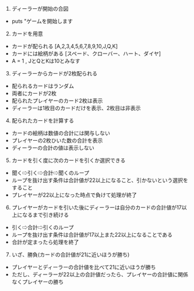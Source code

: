 1. ディーラーが開始の合図
- puts "ゲームを開始します
  
2. カードを用意
- カードが配られる [A,2,3,4,5,6,7,8,9,10,J,Q,K]
- カードには絵柄がある [スペード、クローバー、ハート、ダイヤ]
- A = 1 , JとQとKは10とみなす

3. ディーラーからカードが2枚配られる
- 配られるカードはランダム
- 両者にカードが2枚
- 配られたプレイヤーのカード2枚は表示
- ディーラーは1枚目のカードだけを表示、2枚目は非表示

4. 配られたカードを計算する
- カードの絵柄は数値の合計には関与しない
- プレイヤーの2枚ひいた数の合計を表示
- ディーラーの合計の値は表示しない

5. カードを引く度に次のカードを引くか選択できる
- 聞く⇨引く⇨合計⇨聞くのループ
- ループを抜け出す条件は合計値が22以上になること、引かないという選択をすること
- プレイヤーが22以上になった時点で負けて処理が終了

6. プレイヤーがカードを引いた後にディーラーは自分のカードの合計値が17以上になるまで引き続ける
- 引く⇨合計⇨引くのループ
- ループを抜け出す条件は合計値が17以上また22以上になることである
- 合計が定まったら処理を終了

7. いざ、勝負(カードの合計値が21に近いほうが勝ち)
- プレイヤーとディーラーの合計値を比べて21に近いほうが勝ち
- ただし、ディーラーが22以上の合計値だったら、プレイヤーの合計値に関係なくプレイヤーの勝ち


<!-- # ブラックジャックゲーム

ブラックジャックをオブジェクト指向を使って実装しましょう。オブジェクト指向でプログラムを作成した実績を作るのが目的です。

ブラックジャックはカジノで行われるカードゲームの一種です。1〜13までの数が書かれたカード52枚を使ってゲームが行われます。ルールは次の通りです。

- 実行開始時、ディーラーとプレイヤー全員に２枚ずつカードが配られる
- 自分のカードの合計値が21に近づくよう、カードを追加するか、追加しないかを決める
- カードの合計値が21を超えてしまった時点で、その場で負けが確定する
- プレイヤーはカードの合計値が21を超えない限り、好きなだけカードを追加できる
- ディーラーはカードの合計値が17を超えるまでカードを追加する

各カードの点数は次のように決まっています。

- 2から9までは、書かれている数の通りの点数
- 10,J,Q,Kは10点
- Aは1点あるいは11点として、手の点数が最大となる方で数える

このゲームには何人かのプレイヤーがおり、カードの合計値を競います。なお、実装する際には次の点を守るようにしてください。

- 静的解析ツールは一通り通る状態にしておきましょう
- 変更しづらかったり読みづらい箇所は何度も書き直しましょう

## ステップ1

ディーラーとプレイヤーの2人で対戦するコンソールゲームを作成しましょう。以下のルールの元、コンソール（ターミナル）上で動作するようにします。

- プレイヤーは実行者、ディーラーはCPUが自動実行する
- 実行開始時、プレイヤーとディーラーはそれぞれ、カードを2枚引く。引いたカードは画面に表示する。ただし、ディーラーの2枚目のカードは分からないようにする
- その後、先にプレイヤーがカードを引く。プレイヤーのカードの合計値が21を超えたらプレイヤーの負け
- プレイヤーはカードを引くたびに次のカードを引くか選択できる
- プレイヤーがカードを引き終えたら、ディーラーは自分のカードの合計値が17以上になるまで引き続ける
- プレイヤーとディーラーが引き終えたら勝負。カードの合計値が21により近い方が勝ち
- Aは1点として取り扱う

コンソール画面のイメージは次の通りです。

```ruby
ブラックジャックを開始します。
あなたの引いたカードはハートの7です。
あなたの引いたカードはクラブの8です。
ディーラーの引いたカードはダイヤのQです。
ディーラーの引いた2枚目のカードはわかりません。
あなたの現在の得点は15です。カードを引きますか？（Y/N）
Y
あなたの引いたカードはスペードの５です。
あなたの現在の得点は20です。カードを引きますか？（Y/N）
N
ディーラーの引いた2枚目のカードはダイヤの2でした。
ディーラーの現在の得点は12です。
ディーラーの引いたカードはハートのKです。
あなたの得点は20です。
ディーラーの得点は22です。
あなたの勝ちです！
ブラックジャックを終了します。
```

## ステップ2

Aを1点あるいは11点のどちらかで扱うようにプログラムを修正しましょう。Aはカードの合計値が21以内で最大となる方で数えるようにします。

## ステップ3（任意）

最大3人までのプレイヤーでプレイできるようにしましょう（ディーラーと合わせて合計4人）。増えたプレイヤーはCPUが自動的に操作します。

## ステップ4（任意）

ダブルダウン、スプリット、サレンダーのルールを追加しましょう。ルールは各自調べてみてください。


